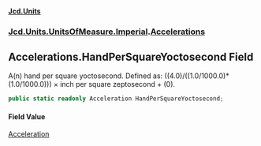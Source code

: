 #### [Jcd.Units](index.md 'index')
### [Jcd.Units.UnitsOfMeasure.Imperial](Jcd.Units.UnitsOfMeasure.Imperial.md 'Jcd.Units.UnitsOfMeasure.Imperial').[Accelerations](Accelerations.md 'Jcd.Units.UnitsOfMeasure.Imperial.Accelerations')

## Accelerations.HandPerSquareYoctosecond Field

A(n) hand per square yoctosecond. Defined as: ((4.0)/((1.0/1000.0)*(1.0/1000.0))) × inch per square zeptosecond + (0).

```csharp
public static readonly Acceleration HandPerSquareYoctosecond;
```

#### Field Value
[Acceleration](Acceleration.md 'Jcd.Units.UnitTypes.Acceleration')